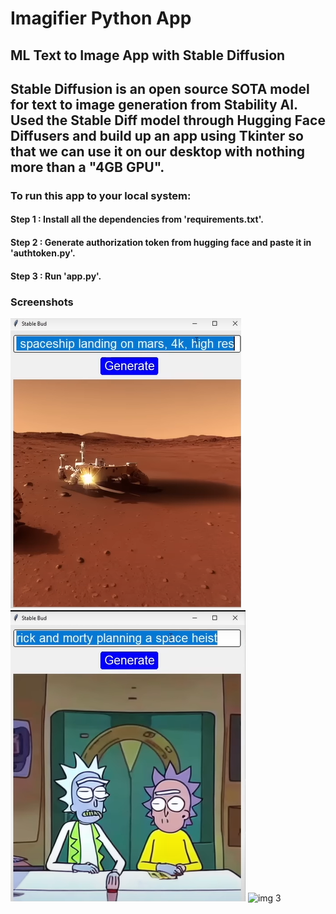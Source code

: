 # Imagifier Python App
## ML Text to Image App with Stable Diffusion
##  Stable Diffusion is an open source SOTA model for text to image generation from Stability AI. Used the Stable Diff model through Hugging Face Diffusers and build up an app using Tkinter so that we can use it on our desktop with nothing more than a "4GB GPU".
### To run this app to your local system:
#### Step 1 : Install all the dependencies from 'requirements.txt'.
#### Step 2 : Generate authorization token from hugging face and paste it in 'authtoken.py'.
#### Step 3 : Run 'app.py'.
### Screenshots
![img 1](https://github.com/bansalnishant287/Imagifier-Stable-Diffusion-App/blob/025864aedf4cc888607eecce938fdc6600cc648b/1.png)
![img 2](https://github.com/bansalnishant287/Imagifier-Stable-Diffusion-App/blob/d4473157253f29b6fa01c3b251827c0e9c08800c/2.png)
![img 3]()
